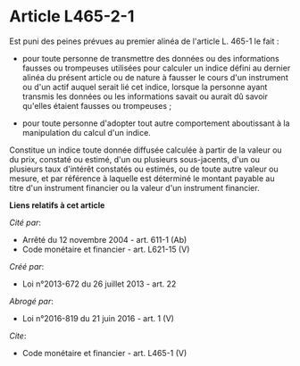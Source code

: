 # Article L465-2-1

Est puni des peines prévues au premier alinéa de l'article L. 465-1 le fait :

- pour toute personne de transmettre des données ou des informations fausses ou trompeuses utilisées pour calculer un indice
défini au dernier alinéa du présent article ou de nature à fausser le cours d'un instrument ou d'un actif auquel serait lié
cet indice, lorsque la personne ayant transmis les données ou les informations savait ou aurait dû savoir qu'elles étaient
fausses ou trompeuses ;

- pour toute personne d'adopter tout autre comportement aboutissant à la manipulation du calcul d'un indice. 

Constitue un indice toute donnée diffusée calculée à partir de la valeur ou du prix, constaté ou estimé, d'un ou plusieurs
sous-jacents, d'un ou plusieurs taux d'intérêt constatés ou estimés, ou de toute autre valeur ou mesure, et par référence à
laquelle est déterminé le montant payable au titre d'un instrument financier ou la valeur d'un instrument financier.

**Liens relatifs à cet article**

_Cité par_:

  - Arrêté du 12 novembre 2004 - art. 611-1 (Ab)
  - Code monétaire et financier - art. L621-15 (V)

_Créé par_:

  - Loi n°2013-672 du 26 juillet 2013 - art. 22

_Abrogé par_:

  - Loi n°2016-819 du 21 juin 2016 - art. 1 (V)

_Cite_:

  - Code monétaire et financier - art. L465-1 (V)
